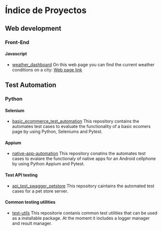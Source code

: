 # Índice de Proyectos

## Web development
### Front-End
#### Javascript
- [weather_dashboard](https://github.com/EleusisCarretero/wheather_dashboard)
  On this web page you can find the current weather conditions on a city:  [Web page link](https://eleusiscarretero.github.io/wheather_dashboard)

## Test Automation
### Python
#### Selenium
- [basic_ecommerce_test_automation](https://github.com/EleusisCarretero/basic_ecommerce_test_automation)
    This repository contains the automates test cases to evaluate the functionality of a basic ecomers page by using Python,
    Seleniums and Pytest.
  
#### Appium
- [native-app-automation](https://github.com/EleusisCarretero/native-app-automation)
    This repository conatins the automates test cases to evalare the functionaly of native apps for an Android cellphone by using 
    Python Appium and Pytest.

#### Test API testing
- [api_test_swagger_petstore](https://github.com/EleusisCarretero/api_test_swagger_petstore)
    This repository caintains the automated test cases for a pet store server.
  
#### Common testing utilities
- [test-utils](https://github.com/EleusisCarretero/test_utils)
      This repositorie contanis common test utilities that can be used as a installable package. At the moment it includes a logger
      manager and result manager.
